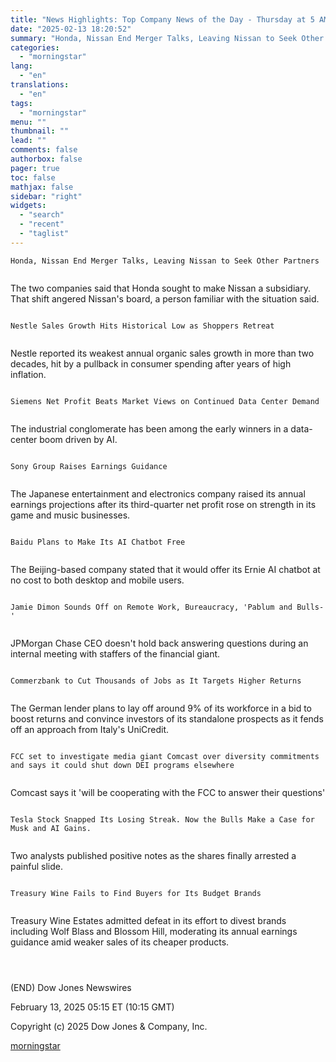 ```yaml
---
title: "News Highlights: Top Company News of the Day - Thursday at 5 AM ET"
date: "2025-02-13 18:20:52"
summary: "Honda, Nissan End Merger Talks, Leaving Nissan to Seek Other Partners The two companies said that Honda sought to make Nissan a subsidiary. That shift angered Nissan's board, a person familiar with the situation said. Nestle Sales Growth Hits Historical Low as Shoppers Retreat Nestle reported its weakest annual organic..."
categories:
  - "morningstar"
lang:
  - "en"
translations:
  - "en"
tags:
  - "morningstar"
menu: ""
thumbnail: ""
lead: ""
comments: false
authorbox: false
pager: true
toc: false
mathjax: false
sidebar: "right"
widgets:
  - "search"
  - "recent"
  - "taglist"
---
```


```
Honda, Nissan End Merger Talks, Leaving Nissan to Seek Other Partners 
 
```

The two companies said that Honda sought to make Nissan a subsidiary. That shift angered Nissan's board, a person familiar with the situation said.

```
 
Nestle Sales Growth Hits Historical Low as Shoppers Retreat 
 
```

Nestle reported its weakest annual organic sales growth in more than two decades, hit by a pullback in consumer spending after years of high inflation.

```
 
Siemens Net Profit Beats Market Views on Continued Data Center Demand 
 
```

The industrial conglomerate has been among the early winners in a data-center boom driven by AI.

```
 
Sony Group Raises Earnings Guidance 
 
```

The Japanese entertainment and electronics company raised its annual earnings projections after its third-quarter net profit rose on strength in its game and music businesses.

```
 
Baidu Plans to Make Its AI Chatbot Free 
 
```

The Beijing-based company stated that it would offer its Ernie AI chatbot at no cost to both desktop and mobile users.

```
 
Jamie Dimon Sounds Off on Remote Work, Bureaucracy, 'Pablum and Bulls-' 
 
```

JPMorgan Chase CEO doesn't hold back answering questions during an internal meeting with staffers of the financial giant.

```
 
Commerzbank to Cut Thousands of Jobs as It Targets Higher Returns 
 
```

The German lender plans to lay off around 9% of its workforce in a bid to boost returns and convince investors of its standalone prospects as it fends off an approach from Italy's UniCredit.

```
 
FCC set to investigate media giant Comcast over diversity commitments and says it could shut down DEI programs elsewhere 
 
```

Comcast says it 'will be cooperating with the FCC to answer their questions'

```
 
Tesla Stock Snapped Its Losing Streak. Now the Bulls Make a Case for Musk and AI Gains. 
 
```

Two analysts published positive notes as the shares finally arrested a painful slide.

```
 
Treasury Wine Fails to Find Buyers for Its Budget Brands 
 
```

Treasury Wine Estates admitted defeat in its effort to divest brands including Wolf Blass and Blossom Hill, moderating its annual earnings guidance amid weaker sales of its cheaper products.

```
 
 
```

(END) Dow Jones Newswires

February 13, 2025 05:15 ET (10:15 GMT)

Copyright (c) 2025 Dow Jones & Company, Inc.

[morningstar](https://www.morningstar.com/news/dow-jones/202502135015/news-highlights-top-company-news-of-the-day-thursday-at-5-am-et)
